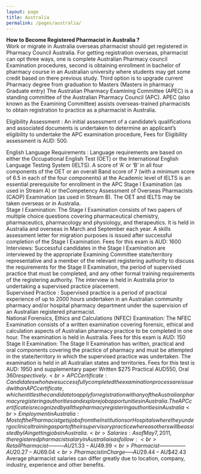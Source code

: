 ```yaml
---
layout: page
title: Australia
permalink: /pages/australia/
---
```

<strong>How to Become Registered Pharmacist in Australia ?</strong>
<br >
Work or migrate in Australia overseas pharmacist should get registered in Pharmacy Council Australia. For getting registration overseas, pharmacist can opt three ways, one is complete Australian Pharmacy council Examination procedures, second is obtaining enrollment in bachelor of pharmacy course in an Australian university where students may get some credit based on there previous study. Third option is to upgrade current Pharmacy degree from graduation to Masters (Masters in pharmacy Graduate entry) The Australian Pharmacy Examining Committee (APEC) is a standing committee of the Australian Pharmacy Council (APC). APEC (also known as the Examining Committee) assists overseas-trained pharmacists to obtain registration to practice as a pharmacist in Australia.<br >

Eligibility Assessment : An initial assessment of a candidate’s qualifications and associated documents is undertaken to determine an applicant’s eligibility to undertake the APC examination procedure, Fees for Eligibility assessment is AUD: 500.<br >

English Language Requirements : Language requirements are based on either the Occupational English Test (OET) or the International English Language Testing System (IELTS). A score of ‘A’ or ‘B’ in all four components of the OET or an overall Band score of 7 (with a minimum score of 6.5 in each of the four components) at the Academic level of IELTS is an essential prerequisite for enrollment in the APC Stage I Examination (as used in Stream A) or theCompetency Assessment of Overseas Pharmacists (CAOP) Examination (as used in Stream B). The OET and IELTS may be taken overseas or in Australia.
<br >
Stage I Examination: The Stage I Examination consists of two papers of multiple choice questions covering pharmaceutical chemistry, pharmaceutics, pharmacology and physiology, and therapeutics. It is held in Australia and overseas in March and September each year. A skills assessment letter for migration purposes is issued after successful completion of the Stage I Examination. Fees for this exam is AUD: 1600
<br >
Interviews: Successful candidates in the Stage I Examination are interviewed by the appropriate Examining Committee state/territory representative and a member of the relevant registering authority to discuss the requirements for the Stage II Examination, the period of supervised practice that must be completed, and any other formal training requirements of the registering authority. The interview is held in Australia prior to undertaking a supervised practice placement.
<br >
Supervised Practice : Supervised practice is a period of practical experience of up to 2000 hours undertaken in an Australian community pharmacy and/or hospital pharmacy department under the supervision of an Australian registered pharmacist.
<br >
National Forensics, Ethics and Calculations (NFEC) Examination: The NFEC Examination consists of a written examination covering forensic, ethical and calculation aspects of Australian pharmacy practice to be completed in one hour. The examination is held in Australia. Fees for this exam is AUD: 150
<br >
Stage II Examination: The Stage II Examination has written, practical and oral components covering the practice of pharmacy and must be attempted in the state/territory in which the supervised practice was undertaken. The examination is held in all Australian states and territories. Fees for this test is AUD: 1950 and supplementary paper Written $275 Practical AUD550, Oral $360 respectively.
<br >
APC Certificate: Candidates who have successfully completed the examination process are issued with an APC certificate, which entitles the candidate to apply for registration with any of the Australian pharmacy registering authorities and explore job opportunities in Australia. The APC certificate is recognized by all the pharmacy registering authorities in Australia
<br >
Employment in Australia: Most of the Pharmacist gets jobs from the Institutions or Hospitals where they undergo clinical training as part of their supervisory practice whereas others will be assisted by IA in getting jobs in Australia.
<br >
Salaries: As of May 7, 2011, the registered pharmacist salary in Australia is as follow:
<br >
Retail Pharmacist ——— AU$21.33 – AU$49.99<br >
Pharmacist ————— AU$20.27 – AU$69.04<br >
Pharmacist in Charge —– AU$29.44 – AU$42.43<br >
Average pharmacist salaries can differ greatly due to location, company, industry, experience and other benefits.<br >
